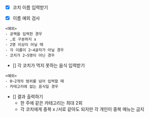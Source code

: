 - [x] 코치 이름 입력받기

- [x] 이름 예외 검사
```
<예외>
- 공백을 입력한 경우
- ,로 구분하지 x
- 2명 이상이 아닐 때
- 각 이름이 2~4글자가 아닐 경우
- 코치가 2~5명이 아닌 경우
```

- [] 각 코치가 먹지 못하는 음식 입력받기
```
<예외>
- 0~2개의 범위를 넘어 입력할 때
- 카테고리에 없는 음식일 경우
```


- [] 결과 출력하기
  - 한 주에 같은 카테고리는 최대 2회
  - 각 코치에게 중복 x /서로 같아도 되지만 각 개인이 중복 메뉴는 금지
